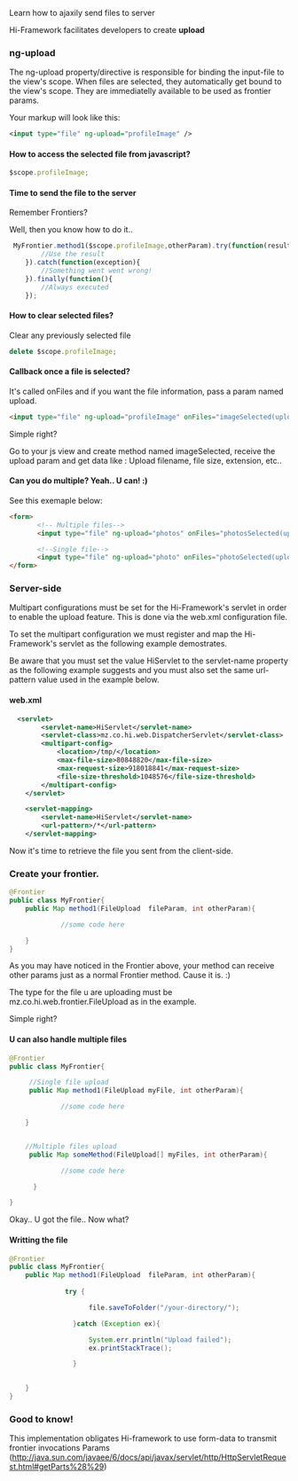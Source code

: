 <!--Topic description-->
<description>Learn how to ajaxily send files to server</description>

Hi-Framework facilitates developers to create __upload__

### ng-upload

The ng-upload property/directive is responsible for binding the input-file to the view's scope. When files are selected, they automatically get bound to the view's scope. They are immediatelly available to be used as frontier params.

Your markup will look like this:

```xml
<input type="file" ng-upload="profileImage" />
```

#### How to access the selected file from javascript?

```javascript
$scope.profileImage;
```

#### Time to send the file to the server

Remember Frontiers?

Well, then you know how to do it..

```javascript
 MyFrontier.method1($scope.profileImage,otherParam).try(function(result){    
		//Use the result
    }).catch(function(exception){
        //Something went went wrong!
	}).finally(function(){
        //Always executed
    });
```

#### How to clear selected files?

Clear any previously selected file

```javascript
delete $scope.profileImage;
```

#### Callback once a file is selected?

It's called onFiles and if you want the file information, pass a param named upload.

```html
<input type="file" ng-upload="profileImage" onFiles="imageSelected(upload)" />
```

Simple right?

Go to your js view and create method named imageSelected, receive the upload param and get data like : Upload filename, file size, extension, etc..

#### Can you do multiple? Yeah.. U can! :)

See this exemaple below:

```html
<form>
       <!-- Multiple files-->
       <input type="file" ng-upload="photos" onFiles="photosSelected(upload)" multiple/>

       <!--Single file-->
       <input type="file" ng-upload="photo" onFiles="photoSelected(upload)" />
</form>
```

### Server-side

Multipart configurations must be set for the Hi-Framework's servlet in order to enable the upload feature. This is done via the web.xml configuration file.

To set the multipart configuration we must register and map the Hi-Framework's servlet as the following example demostrates.

Be aware that you must set the value HiServlet to the servlet-name property as the following example suggests and you must also set the same url-pattern value used in the example below.

#### web.xml

```xml
  <servlet>
        <servlet-name>HiServlet</servlet-name>
        <servlet-class>mz.co.hi.web.DispatcherServlet</servlet-class>
        <multipart-config>
            <location>/tmp/</location>
            <max-file-size>80848820</max-file-size>
            <max-request-size>918018841</max-request-size>
            <file-size-threshold>1048576</file-size-threshold>
        </multipart-config>
    </servlet>

    <servlet-mapping>
        <servlet-name>HiServlet</servlet-name>
        <url-pattern>/*</url-pattern>
    </servlet-mapping>
```

Now it's time to retrieve the file you sent from the client-side.

### Create your frontier.

```java
@Frontier
public class MyFrontier{
    public Map method1(FileUpload  fileParam, int otherParam){

             //some code here

    }
}
```

As you may have noticed in the Frontier above, your method can receive other params just as a normal Frontier method. Cause it is. :)

The type for the file u are uploading must be mz.co.hi.web.frontier.FileUpload as in the example.

Simple right?

#### U can also handle multiple files

```java
@Frontier
public class MyFrontier{

     //Single file upload 
     public Map method1(FileUpload myFile, int otherParam){

             //some code here

    }


    //Multiple files upload 
     public Map someMethod(FileUpload[] myFiles, int otherParam){

             //some code here

      }

}
```

Okay.. U got the file.. Now what?

#### Writting the file

```java
@Frontier
public class MyFrontier{
    public Map method1(FileUpload  fileParam, int otherParam){
             
              try {

                    file.saveToFolder("/your-directory/");

                }catch (Exception ex){

                    System.err.println("Upload failed");
                    ex.printStackTrace();

                }
             

    }
}
```

### Good to know!

This implementation obligates Hi-framework to use form-data to transmit frontier invocations Params (http://java.sun.com/javaee/6/docs/api/javax/servlet/http/HttpServletRequest.html#getParts%28%29)





